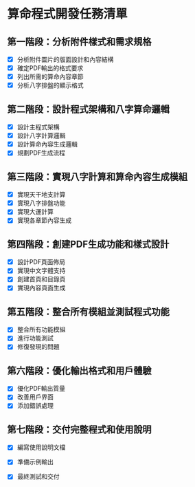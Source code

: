 # 算命程式開發任務清單

## 第一階段：分析附件樣式和需求規格
- [x] 分析附件圖片的版面設計和內容結構
- [x] 確定PDF輸出的格式要求
- [x] 列出所需的算命內容章節
- [x] 分析八字排盤的顯示格式

## 第二階段：設計程式架構和八字算命邏輯
- [x] 設計主程式架構
- [x] 設計八字計算邏輯
- [x] 設計算命內容生成邏輯
- [x] 規劃PDF生成流程

## 第三階段：實現八字計算和算命內容生成模組
- [x] 實現天干地支計算
- [x] 實現八字排盤功能
- [x] 實現大運計算
- [x] 實現各章節內容生成

## 第四階段：創建PDF生成功能和樣式設計
- [x] 設計PDF頁面佈局
- [x] 實現中文字體支持
- [x] 創建首頁和目錄頁
- [x] 實現內容頁面生成

## 第五階段：整合所有模組並測試程式功能
- [x] 整合所有功能模組
- [x] 進行功能測試
- [x] 修復發現的問題

## 第六階段：優化輸出格式和用戶體驗
- [x] 優化PDF輸出質量
- [x] 改善用戶界面
- [x] 添加錯誤處理

## 第七階段：交付完整程式和使用說明
- [x] 編寫使用說明文檔
- [x] 準備示例輸出
- [x] 最終測試和交付

